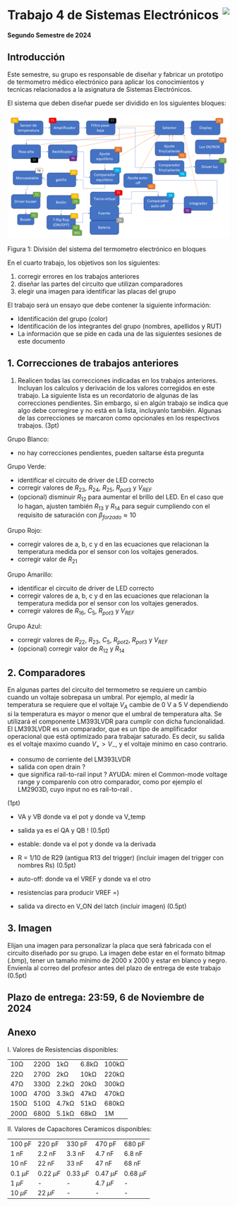 # <img src="https://julianodb.github.io/SISTEMAS_ELECTRONICOS_PARA_INGENIERIA_BIOMEDICA/img/logo_fing.png?raw=true" align="right" height="45"> Trabajo 4 de Sistemas Electrónicos

#### Segundo Semestre de 2024

## Introducción

Este semestre, su grupo es responsable de diseñar y fabricar un prototipo de termometro médico electrónico para aplicar los conocimientos y tecnicas relacionados a la asignatura de Sistemas Electrónicos. 

El sistema que deben diseñar puede ser dividido en los siguientes bloques:

![TX](../img/TX.png)

Figura 1: División del sistema del termometro electrónico en bloques

En el cuarto trabajo, los objetivos son los siguientes:

1. corregir errores en los trabajos anteriores
1. diseñar las partes del circuito que utilizan comparadores
1. elegir una imagen para identificar las placas del grupo

El trabajo será un ensayo que debe contener la siguiente información:

- Identificación del grupo (color)
- Identificación de los integrantes del grupo (nombres, apellidos y RUT)
- La información que se pide en cada una de las siguientes sesiones de este documento

## 1. Correcciones de trabajos anteriores

1. Realicen todas las correcciones indicadas en los trabajos anteriores. Incluyan los calculos y derivación de los valores corregidos en este trabajo. La siguiente lista es un recordatorio de algunas de las correcciones pendientes. Sin embargo, si en algún trabajo se indica que algo debe corregirse y no está en la lista, incluyanlo también. Algunas de las correcciones se marcaron como opcionales en los respectivos trabajos. (3pt)

Grupo Blanco:
   - no hay correcciones pendientes, pueden saltarse ésta pregunta

Grupo Verde: 
   - identificar el circuito de driver de LED correcto
   - corregir valores de $R_{23}$, $R_{24}$, $R_{25}$, $R_{pot3}$ y $V_{REF}$
   - (opcional) disminuir $R_{12}$ para aumentar el brillo del LED. En el caso que lo hagan, ajusten también $R_{13}$ y $R_{14}$ para seguir cumpliendo con el requisito de saturación con $\beta_{forzado} \approx 10$

Grupo Rojo:
   - corregir valores de a, b, c y d en las ecuaciones que relacionan la temperatura medida por el sensor con los voltajes generados.
   - corregir valor de $R_{21}$

Grupo Amarillo:
   - identificar el circuito de driver de LED correcto
   - corregir valores de a, b, c y d en las ecuaciones que relacionan la temperatura medida por el sensor con los voltajes generados.
   - corregir valores de $R_{16}$, $C_5$, $R_{pot3}$ y $V_{REF}$

Grupo Azul:
   - corregir valores de $R_{22}$, $R_{23}$, $C_5$, $R_{pot2}$, $R_{pot3}$ y $V_{REF}$
   - (opcional) corregir valor de $R_{12}$ y $R_{14}$

## 2. Comparadores

En algunas partes del circuito del termometro se requiere un cambio cuando un voltaje sobrepasa un umbral. Por ejemplo, al medir la temperatura se requiere que el voltaje $V_A$ cambie de 0 V a 5 V dependiendo si la temperatura es mayor o menor que el umbral de temperatura alta. Se utilizará el componente LM393LVDR para cumplir con dicha funcionalidad. El LM393LVDR es un comparador, que es un tipo de amplificador operacional que está optimizado para trabajar saturado. Es decir, su salida es el voltaje maximo cuando $V_+ > V_-$, y el voltaje mínimo en caso contrario. 

- consumo de corriente del LM393LVDR
- salida con open drain ?
- que significa rail-to-rail input ? AYUDA: miren el Common-mode voltage range y comparenlo con otro comparador, como por ejemplo el LM2903D, cuyo input no es rail-to-rail .

(1pt)

- VA y VB donde va el pot y donde va V_temp
- salida ya es el QA y QB !
(0.5pt)

- estable: donde va el pot y donde va la derivada
- R = 1/10 de R29 (antigua R13 del trigger)
(incluir imagen del trigger con nombres Rs)
(0.5pt)

- auto-off: donde va el VREF y donde va el otro
- resistencias para producir VREF =)
- salida va directo en V_ON del latch
(incluir imagen)
(0.5pt)

## 3. Imagen

Elijan una imagen para personalizar la placa que será fabricada con el circuito diseñado por su grupo. La imagen debe estar en el formato bitmap (.bmp), tener un tamaño mínimo de 2000 x 2000 y estar en blanco y negro. Envíenla al correo del profesor antes del plazo de entrega de este trabajo (0.5pt)

## Plazo de entrega: 23:59, 6 de Noviembre de 2024

## Anexo

I. Valores de Resistencias disponibles:

|   |  |        |       |  |
|------|------|-----------|------------|-------|
| 10Ω  | 220Ω | 1kΩ       | 6.8kΩ      | 100kΩ |
| 22Ω  | 270Ω | 2kΩ       | 10kΩ       | 220kΩ |
| 47Ω  | 330Ω | 2.2kΩ     | 20kΩ       | 300kΩ |
| 100Ω | 470Ω | 3.3kΩ     | 47kΩ       | 470kΩ |
| 150Ω | 510Ω | 4.7kΩ     | 51kΩ       | 680kΩ |
| 200Ω | 680Ω | 5.1kΩ     | 68kΩ       | 1M    |

II. Valores de Capacitores Ceramicos disponibles:

|   |  |        |       |  |
|------|------|-----------|------------|-------|
| 100 pF  | 220 pF | 330 pF | 470 pF | 680 pF |
| 1 nF  | 2.2 nF | 3.3 nF | 4.7 nF | 6.8 nF |
| 10 nF  | 22 nF | 33 nF | 47 nF | 68 nF |
| $0.1\ \mu F$  | $0.22\ \mu F$ | $0.33\ \mu F$| $0.47\ \mu F$ | $0.68\ \mu F$ |
| $1\ \mu F$  | - | - | $4.7\ \mu F$ | - |
| $10\ \mu F$  | $22\ \mu F$ | - | - | - |
